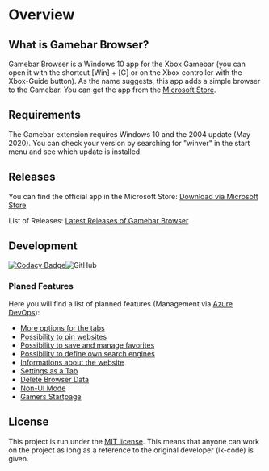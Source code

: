 # Overview

## What is Gamebar Browser?
Gamebar Browser is a Windows 10 app for the Xbox Gamebar (you can open it with the shortcut [Win] + [G] or on the Xbox controller with the Xbox-Guide button). As the name suggests, this app adds a simple browser to the Gamebar. You can get the app from the [Microsoft Store]([https://www.microsoft.com/store/productId/9P7X6CTWMSLG).

## Requirements
The Gamebar extension requires Windows 10 and the 2004 update (May 2020). You can check your version by searching for "winver" in the start menu and see which update is installed.

## Releases
You can find the official app in the Microsoft Store: [Download via Microsoft Store](https://www.microsoft.com/store/productId/9P7X6CTWMSLG)

List of Releases:
[Latest Releases of Gamebar Browser](https://github.com/lk-code/gamebar-browser/blob/master/RELEASES.md) 

## Development

[![Codacy Badge](https://app.codacy.com/project/badge/Grade/d59c78baa4f24337b8dc7ac5a72aeda1)](https://www.codacy.com/manual/lk-code/gamebar-browser?utm_source=github.com&amp;utm_medium=referral&amp;utm_content=lk-code/gamebar-browser&amp;utm_campaign=Badge_Grade)![GitHub](https://img.shields.io/github/license/lk-code/gamebar-browser?style=flat-square)

### Planed Features
Here you will find a list of planned features (Management via [Azure DevOps](https://dev.azure.com/lk-code/gamebar-browser)):
* [More options for the tabs](https://dev.azure.com/lk-code/gamebar-browser/_workitems/edit/192/)
* [Possibility to pin websites](https://dev.azure.com/lk-code/gamebar-browser/_workitems/edit/193/)
* [Possibility to save and manage favorites](https://dev.azure.com/lk-code/gamebar-browser/_workitems/edit/194/)
* [Possibility to define own search engines](https://dev.azure.com/lk-code/gamebar-browser/_workitems/edit/196)
* [Informations about the website](https://dev.azure.com/lk-code/gamebar-browser/_workitems/edit/195/)
* [Settings as a Tab](https://dev.azure.com/lk-code/gamebar-browser/_workitems/edit/200/)
* [Delete Browser Data](https://dev.azure.com/lk-code/gamebar-browser/_workitems/edit/201/)
* [Non-UI Mode](https://dev.azure.com/lk-code/gamebar-browser/_workitems/edit/202/)
* [Gamers Startpage](https://dev.azure.com/lk-code/gamebar-browser/_workitems/edit/203)

## License
This project is run under the [MIT license](https://github.com/lk-code/gamebar-browser/blob/master/LICENSE.md). This means that anyone can work on the project as long as a reference to the original developer (lk-code) is given.

